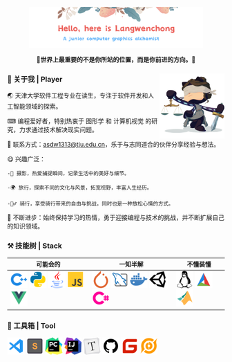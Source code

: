 <p align="center"><img width="80%" src="./banner.png" /></a></p>

**<p align="center">📢世界上最重要的不是你所站的位置，而是你前进的方向。🏃<p>**
<div>
    <img src="./githubavatar.jfif" alt="githubavatar" width="30%" align="right"/>
    
### 👋 关于我 | Player

🌏️ 天津大学软件工程专业在读生，专注于软件开发和人工智能领域的探索。

⌨ 编程爱好者，特别热衷于 图形学 和 计算机视觉 的研究，力求通过技术解决现实问题。

💬 联系方式：asdw1313@tju.edu.cn，乐于与志同道合的伙伴分享经验与想法。

😋 兴趣广泛：

    -📸 摄影，热爱捕捉瞬间，记录生活中的美好与细节。

    -🌍 旅行，探索不同的文化与风景，拓宽视野，丰富人生经历。

    -🚴‍♂️ 骑行，享受骑行带来的自由与挑战，同时也是一种放松心情的方式。

🔄 不断进步：始终保持学习的热情，勇于迎接编程与技术的挑战，并不断扩展自己的知识领域。
</div>

### ⚒️ 技能树 | Stack

| 可能会的                                                     | 一知半解                                                     | 不懂装懂                                                     |
| ------------------------------------------------------------ | ------------------------------------------------------------ | ------------------------------------------------------------ |
| <code><img height="40" alt="cpp" src="./cpp.svg"></code> <code><img height="40" alt="python" src="./python.svg"></code> <code><img height="40" alt="java" src="./java.svg"></code> <code><img height="40" alt="js" src="./js.svg"></code> <code><img height="40" alt="vue" src="./vue.svg"></code> | <code><img height="40" alt="pytorch" src="./pytorch.svg"></code> <code><img height="40" alt="mysql" src="./mysql.svg"></code> <code><img height="40" alt="docker" src="./docker.svg"></code> <code><img height="40" alt="docker" src="./unity.svg"></code> <code><img height="40" alt="docker" src="./cs.svg"></code>| <code><img height="40" alt="linux" src="./linux.svg"></code> <code><img height="40" alt="cmake" src="./cmake.svg"></code> <code><img height="40" alt="matlab" src="./matlab.svg"></code> |

### 🧰 工具箱 | Tool

<code><img height="40" alt="vscode" src="./vscode.svg"></code>
<code><img height="40" alt="sublime" src="./sublime.svg"></code>
<code><img height="40" alt="pycharm" src="./pycharm.svg"></code>
<code><img height="40" alt="idea" src="./Idea.svg"></code>
<code><img height="40" alt="typora" src="./typora.svg"></code>
<code><img height="40" alt="github" src="./github.svg"></code>
<code><img height="40" alt="gitee" src="./gitee.svg"></code>
<code><img height="40" alt="wangzhe" src="./wangzhe.svg"></code>

